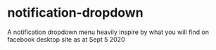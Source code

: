 # notification-dropdown
A notification dropdown menu heavily inspire by what you will find on facebook desktop site as at Sept 5 2020
